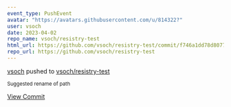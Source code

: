 ```yaml
---
event_type: PushEvent
avatar: "https://avatars.githubusercontent.com/u/814322?"
user: vsoch
date: 2023-04-02
repo_name: vsoch/resistry-test
html_url: https://github.com/vsoch/resistry-test/commit/f746a1dd78d80772daa85967a295c1b8ebe4c34b
repo_url: https://github.com/vsoch/resistry-test
---
```


<a href='https://github.com/vsoch' target='_blank'>vsoch</a> pushed to <a href='https://github.com/vsoch/resistry-test' target='_blank'>vsoch/resistry-test</a>

<small>Suggested rename of path</small>

<a href='https://github.com/vsoch/resistry-test/commit/f746a1dd78d80772daa85967a295c1b8ebe4c34b' target='_blank'>View Commit</a>